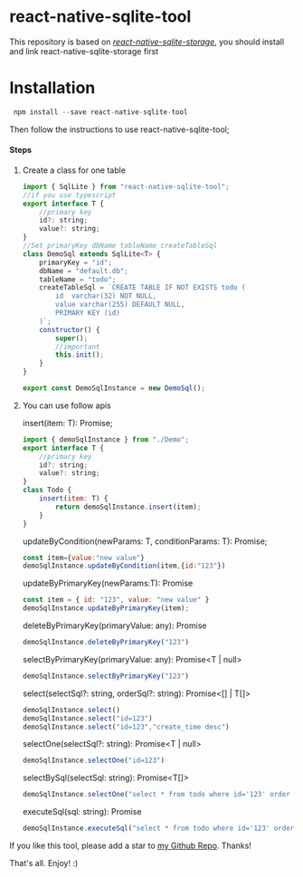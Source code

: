 # react-native-sqlite-tool

This repository is based on *[react-native-sqlite-storage](https://www.npmjs.com/package/react-native-sqlite-storage)*, you should install and link react-native-sqlite-storage first

# Installation

```js
 npm install --save react-native-sqlite-tool
```

Then follow the instructions to use react-native-sqlite-tool;



#### Steps

1. Create a class for one table

   ```js
   import { SqlLite } from "react-native-sqlite-tool";
   //if you use typescript
   export interface T {
       //primary key
       id?: string;
       value?: string;
   }
   //Set primaryKey dbName tableName createTableSql
   class DemoSql extends SqlLite<T> {
       primaryKey = "id";
       dbName = "default.db";
       tableName = "todo";
       createTableSql = `CREATE TABLE IF NOT EXISTS todo (
           id  varchar(32) NOT NULL,
           value varchar(255) DEFAULT NULL,
           PRIMARY KEY (id)
       )`;
       constructor() {
           super();
           //important
           this.init();
       }
   }
   
   export const DemoSqlInstance = new DemoSql();
   ```
   
   
   
2. You can use follow apis

   

   insert(item: T): Promise<boolean>;

   ```js
   import { demoSqlInstance } from "./Demo";
   export interface T {
       //primary key
       id?: string;
       value?: string;
   }
   class Todo {
       insert(item: T) {
           return demoSqlInstance.insert(item);
       }
   }
   ```

   

   updateByCondition(newParams: T, conditionParams: T): Promise<boolean>;

   ```js
   const item={value:"new value"}
   demoSqlInstance.updateByCondition(item,{id:"123"})
   ```

   

   updateByPrimaryKey(newParams:T): Promise<boolean>

   ```js
   const item = { id: "123", value: "new value" }
   demoSqlInstance.updateByPrimaryKey(item);
   ```

   deleteByPrimaryKey(primaryValue: any): Promise<boolean>

   ```js
   demoSqlInstance.deleteByPrimaryKey("123")
   ```

   

   selectByPrimaryKey(primaryValue: any): Promise<T | null>

   ```js
   demoSqlInstance.selectByPrimaryKey("123")
   ```

   

   select(selectSql?: string, orderSql?: string): Promise<[] | T[]>

   ```js
   demoSqlInstance.select()
   demoSqlInstance.select("id=123")
   demoSqlInstance.select("id=123","create_time desc")
   ```

   

   selectOne(selectSql?: string): Promise<T | null>

   ```js
   demoSqlInstance.selectOne("id=123")
   ```

   

   selectBySql(selectSql: string): Promise<T[]>

   ```js
   demoSqlInstance.selectOne("select * from todo where id='123' order by create_time desc")
   ```

   

   executeSql(sql: string): Promise<ResultSet>

   ```js
   demoSqlInstance.executeSql("select * from todo where id='123' order by create_time desc")
   ```

   

If you like this tool, please add a star to [my Github Repo](https://github.com/wanxianliang/react-native-sqlite-tool). Thanks!

That's all. Enjoy! :)